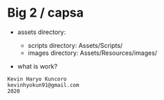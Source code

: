 # Big 2 / capsa
  - assets directory:
    - scripts directory: Assets/Scripts/
    - images directory: Assets/Resources/images/
    
  - what is work?
  
``` 
Kevin Haryo Kuncoro
kevinhyokun91@gmail.com
2020 
```
